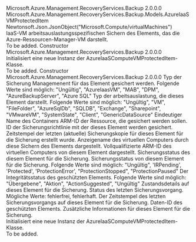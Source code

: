 <Type Name="AzureIaaSComputeVMProtectedItem" FullName="Microsoft.Azure.Management.RecoveryServices.Backup.Models.AzureIaaSComputeVMProtectedItem">
  <TypeSignature Language="C#" Value="public class AzureIaaSComputeVMProtectedItem : Microsoft.Azure.Management.RecoveryServices.Backup.Models.AzureIaaSVMProtectedItem" />
  <TypeSignature Language="ILAsm" Value=".class public auto ansi beforefieldinit AzureIaaSComputeVMProtectedItem extends Microsoft.Azure.Management.RecoveryServices.Backup.Models.AzureIaaSVMProtectedItem" />
  <TypeSignature Language="DocId" Value="T:Microsoft.Azure.Management.RecoveryServices.Backup.Models.AzureIaaSComputeVMProtectedItem" />
  <TypeSignature Language="VB.NET" Value="Public Class AzureIaaSComputeVMProtectedItem&#xA;Inherits AzureIaaSVMProtectedItem" />
  <TypeSignature Language="F#" Value="type AzureIaaSComputeVMProtectedItem = class&#xA;    inherit AzureIaaSVMProtectedItem" />
  <AssemblyInfo>
    <AssemblyName>Microsoft.Azure.Management.RecoveryServices.Backup</AssemblyName>
    <AssemblyVersion>2.0.0.0</AssemblyVersion>
  </AssemblyInfo>
  <Base>
    <BaseTypeName>Microsoft.Azure.Management.RecoveryServices.Backup.Models.AzureIaaSVMProtectedItem</BaseTypeName>
  </Base>
  <Interfaces />
  <Attributes>
    <Attribute>
      <AttributeName>Newtonsoft.Json.JsonObject("Microsoft.Compute/virtualMachines")</AttributeName>
    </Attribute>
  </Attributes>
  <Docs>
    <summary>
            IaaS-VM arbeitsauslastungsspezifischen Sichern des Elements, das die Azure-Ressourcen-Manager-VM darstellt.
            </summary>
    <remarks>To be added.</remarks>
  </Docs>
  <Members>
    <Member MemberName=".ctor">
      <MemberSignature Language="C#" Value="public AzureIaaSComputeVMProtectedItem ();" />
      <MemberSignature Language="ILAsm" Value=".method public hidebysig specialname rtspecialname instance void .ctor() cil managed" />
      <MemberSignature Language="DocId" Value="M:Microsoft.Azure.Management.RecoveryServices.Backup.Models.AzureIaaSComputeVMProtectedItem.#ctor" />
      <MemberSignature Language="VB.NET" Value="Public Sub New ()" />
      <MemberType>Constructor</MemberType>
      <AssemblyInfo>
        <AssemblyName>Microsoft.Azure.Management.RecoveryServices.Backup</AssemblyName>
        <AssemblyVersion>2.0.0.0</AssemblyVersion>
      </AssemblyInfo>
      <Parameters />
      <Docs>
        <summary>
            Initialisiert eine neue Instanz der AzureIaaSComputeVMProtectedItem-Klasse.
            </summary>
        <remarks>To be added.</remarks>
      </Docs>
    </Member>
    <Member MemberName=".ctor">
      <MemberSignature Language="C#" Value="public AzureIaaSComputeVMProtectedItem (string backupManagementType = null, string workloadType = null, string containerName = null, string sourceResourceId = null, string policyId = null, Nullable&lt;DateTime&gt; lastRecoveryPoint = null, string friendlyName = null, string virtualMachineId = null, string protectionStatus = null, string protectionState = null, string healthStatus = null, System.Collections.Generic.IList&lt;Microsoft.Azure.Management.RecoveryServices.Backup.Models.AzureIaaSVMHealthDetails&gt; healthDetails = null, string lastBackupStatus = null, Nullable&lt;DateTime&gt; lastBackupTime = null, string protectedItemDataId = null, Microsoft.Azure.Management.RecoveryServices.Backup.Models.AzureIaaSVMProtectedItemExtendedInfo extendedInfo = null);" />
      <MemberSignature Language="ILAsm" Value=".method public hidebysig specialname rtspecialname instance void .ctor(string backupManagementType, string workloadType, string containerName, string sourceResourceId, string policyId, valuetype System.Nullable`1&lt;valuetype System.DateTime&gt; lastRecoveryPoint, string friendlyName, string virtualMachineId, string protectionStatus, string protectionState, string healthStatus, class System.Collections.Generic.IList`1&lt;class Microsoft.Azure.Management.RecoveryServices.Backup.Models.AzureIaaSVMHealthDetails&gt; healthDetails, string lastBackupStatus, valuetype System.Nullable`1&lt;valuetype System.DateTime&gt; lastBackupTime, string protectedItemDataId, class Microsoft.Azure.Management.RecoveryServices.Backup.Models.AzureIaaSVMProtectedItemExtendedInfo extendedInfo) cil managed" />
      <MemberSignature Language="DocId" Value="M:Microsoft.Azure.Management.RecoveryServices.Backup.Models.AzureIaaSComputeVMProtectedItem.#ctor(System.String,System.String,System.String,System.String,System.String,System.Nullable{System.DateTime},System.String,System.String,System.String,System.String,System.String,System.Collections.Generic.IList{Microsoft.Azure.Management.RecoveryServices.Backup.Models.AzureIaaSVMHealthDetails},System.String,System.Nullable{System.DateTime},System.String,Microsoft.Azure.Management.RecoveryServices.Backup.Models.AzureIaaSVMProtectedItemExtendedInfo)" />
      <MemberSignature Language="VB.NET" Value="Public Sub New (Optional backupManagementType As String = null, Optional workloadType As String = null, Optional containerName As String = null, Optional sourceResourceId As String = null, Optional policyId As String = null, Optional lastRecoveryPoint As Nullable(Of DateTime) = null, Optional friendlyName As String = null, Optional virtualMachineId As String = null, Optional protectionStatus As String = null, Optional protectionState As String = null, Optional healthStatus As String = null, Optional healthDetails As IList(Of AzureIaaSVMHealthDetails) = null, Optional lastBackupStatus As String = null, Optional lastBackupTime As Nullable(Of DateTime) = null, Optional protectedItemDataId As String = null, Optional extendedInfo As AzureIaaSVMProtectedItemExtendedInfo = null)" />
      <MemberSignature Language="F#" Value="new Microsoft.Azure.Management.RecoveryServices.Backup.Models.AzureIaaSComputeVMProtectedItem : string * string * string * string * string * Nullable&lt;DateTime&gt; * string * string * string * string * string * System.Collections.Generic.IList&lt;Microsoft.Azure.Management.RecoveryServices.Backup.Models.AzureIaaSVMHealthDetails&gt; * string * Nullable&lt;DateTime&gt; * string * Microsoft.Azure.Management.RecoveryServices.Backup.Models.AzureIaaSVMProtectedItemExtendedInfo -&gt; Microsoft.Azure.Management.RecoveryServices.Backup.Models.AzureIaaSComputeVMProtectedItem" Usage="new Microsoft.Azure.Management.RecoveryServices.Backup.Models.AzureIaaSComputeVMProtectedItem (backupManagementType, workloadType, containerName, sourceResourceId, policyId, lastRecoveryPoint, friendlyName, virtualMachineId, protectionStatus, protectionState, healthStatus, healthDetails, lastBackupStatus, lastBackupTime, protectedItemDataId, extendedInfo)" />
      <MemberType>Constructor</MemberType>
      <AssemblyInfo>
        <AssemblyName>Microsoft.Azure.Management.RecoveryServices.Backup</AssemblyName>
        <AssemblyVersion>2.0.0.0</AssemblyVersion>
      </AssemblyInfo>
      <Parameters>
        <Parameter Name="backupManagementType" Type="System.String" />
        <Parameter Name="workloadType" Type="System.String" />
        <Parameter Name="containerName" Type="System.String" />
        <Parameter Name="sourceResourceId" Type="System.String" />
        <Parameter Name="policyId" Type="System.String" />
        <Parameter Name="lastRecoveryPoint" Type="System.Nullable&lt;System.DateTime&gt;" />
        <Parameter Name="friendlyName" Type="System.String" />
        <Parameter Name="virtualMachineId" Type="System.String" />
        <Parameter Name="protectionStatus" Type="System.String" />
        <Parameter Name="protectionState" Type="System.String" />
        <Parameter Name="healthStatus" Type="System.String" />
        <Parameter Name="healthDetails" Type="System.Collections.Generic.IList&lt;Microsoft.Azure.Management.RecoveryServices.Backup.Models.AzureIaaSVMHealthDetails&gt;" />
        <Parameter Name="lastBackupStatus" Type="System.String" />
        <Parameter Name="lastBackupTime" Type="System.Nullable&lt;System.DateTime&gt;" />
        <Parameter Name="protectedItemDataId" Type="System.String" />
        <Parameter Name="extendedInfo" Type="Microsoft.Azure.Management.RecoveryServices.Backup.Models.AzureIaaSVMProtectedItemExtendedInfo" />
      </Parameters>
      <Docs>
        <param name="backupManagementType">Typ der Sicherung Managemenent für das Element gesichert werden. Folgende Werte sind möglich: "Ungültig", "AzureIaasVM", "MAB", "DPM", "AzureBackupServer", "Azure SQL"</param>
        <param name="workloadType">Typ der arbeitsauslastung, die dieses Element darstellt.
            Folgende Werte sind möglich: "Ungültig", "VM", "FileFolder", "AzureSqlDb", "SQLDB", "Exchange", "Sharepoint", "VMwareVM", "SystemState", "Client", "GenericDataSource"</param>
        <param name="containerName">Eindeutiger Name des Containers</param>
        <param name="sourceResourceId">ARM-ID der Ressource, die gesichert werden sollen.</param>
        <param name="policyId">ID der Sicherungsrichtlinie mit der dieses Element werden gesichert.</param>
        <param name="lastRecoveryPoint">Zeitstempel der letzten (aktuelle) Sicherungskopie für dieses Element für die Sicherung erstellt wurde.</param>
        <param name="friendlyName">Anzeigename des virtuellen Computers durch diese Sichern des Elements dargestellt.</param>
        <param name="virtualMachineId">Vollqualifizierte ARM-ID des virtuellen Computers von diesem Element dargestellt.</param>
        <param name="protectionStatus">Sicherungsstatus des diesem Element für die Sicherung.</param>
        <param name="protectionState">Sicherungsstatus von diesem Element für die Sicherung.
            Folgende Werte sind möglich: "Ungültig", 'IRPending', 'Protected', 'ProtectionError', "ProtectionStopped", "ProtectionPaused"</param>
        <param name="healthStatus">Der Integritätsstatus des geschützten Elements.
            Folgende Werte sind möglich: "Übergebene", "Aktion", "ActionSuggested", "Ungültig"</param>
        <param name="healthDetails">Zustandsdetails auf dieses Element für die Sicherung.</param>
        <param name="lastBackupStatus">Status des letzten Sicherungsvorgang.
            Mögliche Werte: fehlerfrei, fehlerhaft.</param>
        <param name="lastBackupTime">Der Zeitstempel des letzten Sicherungsvorgangs auf dieses Element für die Sicherung.</param>
        <param name="protectedItemDataId">Daten-ID des geschützten Elements.</param>
        <param name="extendedInfo">Zusätzliche Informationen für dieses Element für die Sicherung.</param>
        <summary>
            Initialisiert eine neue Instanz der AzureIaaSComputeVMProtectedItem-Klasse.
            </summary>
        <remarks>To be added.</remarks>
      </Docs>
    </Member>
  </Members>
</Type>